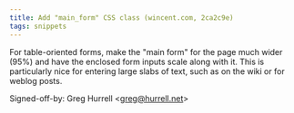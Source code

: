 ```yaml
---
title: Add "main_form" CSS class (wincent.com, 2ca2c9e)
tags: snippets
---
```


For table-oriented forms, make the "main form" for the page much wider (95%) and have the enclosed form inputs scale along with it. This is particularly nice for entering large slabs of text, such as on the wiki or for weblog posts.

Signed-off-by: Greg Hurrell &lt;greg@hurrell.net&gt;
